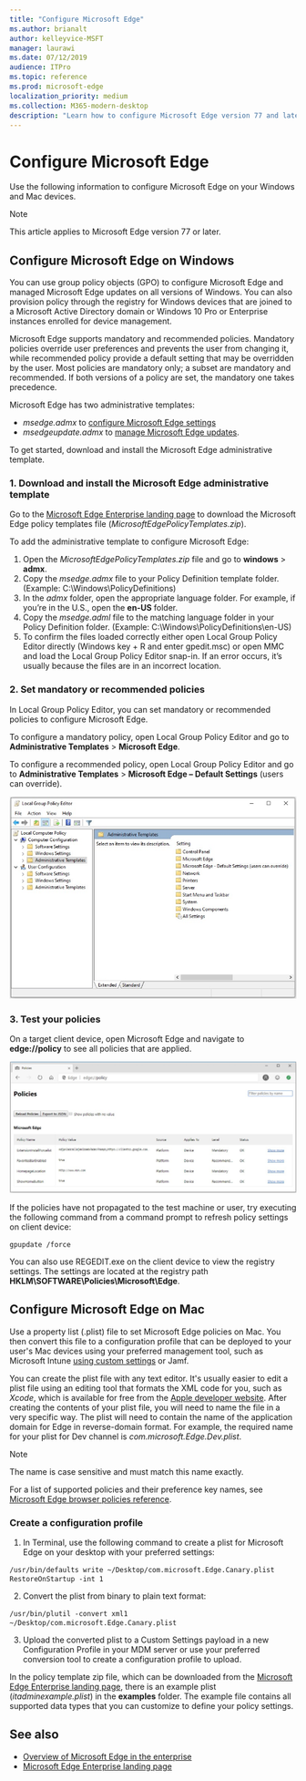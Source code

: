 ```yaml
---
title: "Configure Microsoft Edge"
ms.author: brianalt
author: kelleyvice-MSFT
manager: laurawi
ms.date: 07/12/2019
audience: ITPro
ms.topic: reference
ms.prod: microsoft-edge
localization_priority: medium
ms.collection: M365-modern-desktop
description: "Learn how to configure Microsoft Edge version 77 and later on Windows and Mac"
---
```


# Configure Microsoft Edge

Use the following information to configure Microsoft Edge on your Windows and Mac devices.

> [!NOTE]
> This article applies to Microsoft Edge version 77 or later.

## Configure Microsoft Edge on Windows

You can use group policy objects (GPO) to configure Microsoft Edge and managed Microsoft Edge updates on all versions of Windows. You can also provision policy through the registry for Windows devices that are joined to a Microsoft Active Directory domain or Windows 10 Pro or Enterprise instances enrolled for device management.

Microsoft Edge supports mandatory and recommended policies. Mandatory policies override user preferences and prevents the user from changing it, while recommended policy provide a default setting that may be overridden by the user. Most policies are mandatory only; a subset are mandatory and recommended. If both versions of a policy are set, the mandatory one takes precedence.

Microsoft Edge has two administrative templates: 
- _msedge.admx_ to [configure Microsoft Edge settings](microsoft-edge-policies.md)
- _msedgeupdate.admx_ to [manage Microsoft Edge updates](microsoft-edge-update-policies.md).

To get started, download and install the Microsoft Edge administrative template.

### 1. Download and install the Microsoft Edge administrative template

Go to the [Microsoft Edge Enterprise landing page](https://aka.ms/EdgeEnterprise) to download the Microsoft Edge policy templates file (_MicrosoftEdgePolicyTemplates.zip_).

To add the administrative template to configure Microsoft Edge:

1. Open the _MicrosoftEdgePolicyTemplates.zip_ file and go to **windows** > **admx**.
2. Copy the _msedge.admx_ file to your Policy Definition template folder. (Example: C:\Windows\PolicyDefinitions)
3. In the _admx_ folder, open the appropriate language folder. For example, if you’re in the U.S., open the **en-US** folder.
4. Copy the _msedge.adml_ file to the matching language folder in your Policy Definition folder. (Example: C:\Windows\PolicyDefinitions\en-US)
5. To confirm the files loaded correctly either open Local Group Policy Editor directly (Windows key + R and enter gpedit.msc) or open MMC and load the Local Group Policy Editor snap-in. If an error occurs, it’s usually because the files are in an incorrect location.



<!--
To add the administrative template to manage Microsoft Edge updates:

1. Open the _MicrosoftEdgePolicyTemplates.zip_ file and go to **windows** > **admx**.
2. Copy the _msedgeupdate.admx_ file to your Policy Definition template folder. (Example: C:\Windows\PolicyDefinitions)
3. In the _updatepolicies_ folder, open the appropriate language folder. For example, if you’re in Germany, open the **de-DE** folder.
4. Copy the _msedgeupdate.adml_ file to the matching language folder in your Policy Definition folder. (Example: C:\Windows\PolicyDefinitions\de-DE)
5. Open MMC and load the Local Group Policy Editor snap-in to confirm the files loaded correctly. If an error occurs, it’s usually because the files are in an incorrect location.

> [!NOTE]
> Currently the Microsoft Edge update policies are only localized in en-US. Additional language support will be added in a future release.
-->

### 2. Set mandatory or recommended policies

In Local Group Policy Editor, you can set mandatory or recommended policies to configure Microsoft Edge.

To configure a mandatory policy, open Local Group Policy Editor and go to **Administrative Templates** > **Microsoft Edge**.

To configure a recommended policy, open Local Group Policy Editor and go to **Administrative Templates** > **Microsoft Edge – Default Settings** (users can override).

![Create application](./media/configure-microsoft-edge/edge-policy.jpg) <!-- This should be an image of GP Editor, but the names of the image files are wrong. -->

### 3. Test your policies

On a target client device, open Microsoft Edge and navigate to **edge://policy** to see all policies that are applied. 

![Create application](./media/configure-microsoft-edge/edge-gpEdit.jpg) <!-- This should be an image of edge://policy page, but the names of the image files are wrong. -->

If the policies have not propagated to the test machine or user, try executing the following command from a command prompt to refresh policy settings on client device:

``` command
gpupdate /force
```

You can also use REGEDIT.exe on the client device to view the registry settings. The settings are located at the registry path **HKLM\SOFTWARE\Policies\Microsoft\Edge**.

## Configure Microsoft Edge on Mac
Use a property list (.plist) file to set Microsoft Edge policies on Mac. You then convert this file to a configuration profile that can be deployed to your user's Mac devices using your preferred management tool, such as Microsoft Intune [using custom settings](https://docs.microsoft.com/intune/custom-settings-macos) or Jamf.

You can create the plist file with any text editor. It's usually easier to edit a plist file using an editing tool that formats the XML code for you, such as _Xcode_, which is available for free from the [Apple developer website](https://developer.apple.com). After creating the contents of your plist file, you will need to name the file in a very specific way. The plist will need to contain the name of the application domain for Edge in reverse-domain format. For example, the required name for your plist for Dev channel is _com.microsoft.Edge.Dev.plist_.

> [!NOTE]
> The name is case sensitive and must match this name exactly.

For a list of supported policies and their preference key names, see [Microsoft Edge browser policies reference](microsoft-edge-policies.md).

### Create a configuration profile
1. In Terminal, use the following command to create a plist for Microsoft Edge on your desktop with your preferred settings:

```
/usr/bin/defaults write ~/Desktop/com.microsoft.Edge.Canary.plist RestoreOnStartup -int 1
```

2. Convert the plist from binary to plain text format:

```
/usr/bin/plutil -convert xml1 ~/Desktop/com.microsoft.Edge.Canary.plist
```

3. Upload the converted plist to a Custom Settings payload in a new Configuration Profile in your MDM server or use your preferred conversion tool to create a configuration profile to upload.

In the policy template zip file, which can be downloaded from the [Microsoft Edge Enterprise landing page](https://aka.ms/EdgeEnterprise), there is an example plist (_itadminexample.plist_) in the **examples** folder. The example file contains all supported data types that you can customize to define your policy settings.
## See also

- [Overview of Microsoft Edge in the enterprise](overview-edge-in-the-enterprise.md)
- [Microsoft Edge Enterprise landing page](https://aka.ms/EdgeEnterprise)
